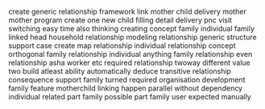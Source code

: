 create generic relationship framework link mother child delivery mother mother program create one new child filling detail delivery pnc visit switching easy time also thinking creating concept family individual family linked head household relationship modeling relationship generic structure support case create map relationship individual relationship concept orthogonal family relationship individual anything family relationship even relationship asha worker etc required relationship twoway different value two build atleast ability automatically deduce transitive relationship consequence support family turned required organisation development family feature motherchild linking happen parallel without dependency individual related part family possible part family user expected manually